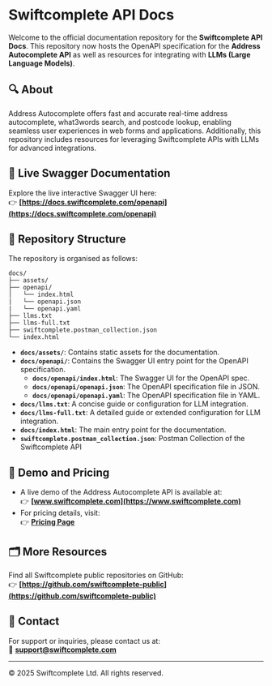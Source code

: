 # Swiftcomplete API Docs

Welcome to the official documentation repository for the **Swiftcomplete API Docs**. This repository now hosts the OpenAPI specification for the **Address Autocomplete API** as well as resources for integrating with **LLMs (Large Language Models)**.

## 🔍 About

Address Autocomplete offers fast and accurate real-time address autocomplete, what3words search, and postcode lookup, enabling seamless user experiences in web forms and applications. Additionally, this repository includes resources for leveraging Swiftcomplete APIs with LLMs for advanced integrations.

## 🚀 Live Swagger Documentation

Explore the live interactive Swagger UI here:  
👉 **[https://docs.swiftcomplete.com/openapi](https://docs.swiftcomplete.com/openapi)**

## 📂 Repository Structure

The repository is organised as follows:

```
docs/
├── assets/
├── openapi/
│   └── index.html
|   └── openapi.json
|   └── openapi.yaml
├── llms.txt
├── llms-full.txt
├── swiftcomplete.postman_collection.json
└── index.html
```

- **`docs/assets/`**: Contains static assets for the documentation.  
- **`docs/openapi/`**: Contains the Swagger UI entry point for the OpenAPI specification.  
  - **`docs/openapi/index.html`**: The Swagger UI for the OpenAPI spec.  
  - **`docs/openapi/openapi.json`**: The OpenAPI specification file in JSON.  
  - **`docs/openapi/openapi.yaml`**: The OpenAPI specification file in YAML.  
- **`docs/llms.txt`**: A concise guide or configuration for LLM integration.  
- **`docs/llms-full.txt`**: A detailed guide or extended configuration for LLM integration.  
- **`docs/index.html`**: The main entry point for the documentation.
- **`swiftcomplete.postman_collection.json`**: Postman Collection of the Swiftcomplete API

## 🌟 Demo and Pricing

- A live demo of the Address Autocomplete API is available at:  
  👉 **[www.swiftcomplete.com](https://www.swiftcomplete.com)**
- For pricing details, visit:  
  👉 **[Pricing Page](https://www.swiftcomplete.com/#pricing)**

## 🗂 More Resources

Find all Swiftcomplete public repositories on GitHub:  
👉 **[https://github.com/swiftcomplete-public](https://github.com/swiftcomplete-public)**

## 📧 Contact

For support or inquiries, please contact us at:  
📩 **[support@swiftcomplete.com](mailto:support@swiftcomplete.com)**

---

© 2025 Swiftcomplete Ltd. All rights reserved.